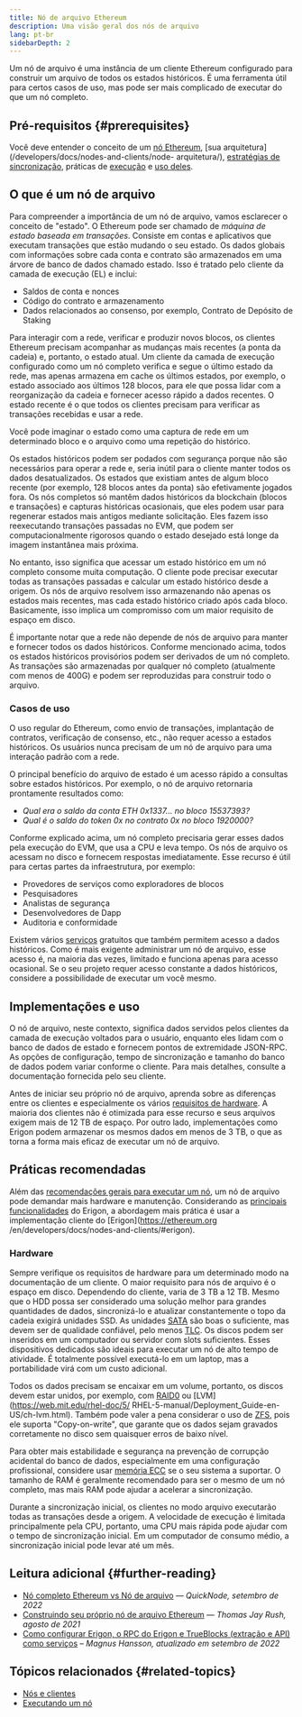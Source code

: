 ```yaml
---
title: Nó de arquivo Ethereum
description: Uma visão geral dos nós de arquivo
lang: pt-br
sidebarDepth: 2
---
```


Um nó de arquivo é uma instância de um cliente Ethereum configurado para construir um arquivo de todos os estados históricos. É uma ferramenta útil para certos casos de uso, mas pode ser mais complicado de executar do que um nó completo.

## Pré-requisitos {#prerequisites}

Você deve entender o conceito de um [nó Ethereum](/developers/docs/nodes-and-clients/), [sua arquitetura](/developers/docs/nodes-and-clients/node- arquitetura/), [estratégias de sincronização](https://ethereum.org/en/developers/docs/nodes-and-clients/#sync-modes), práticas de [ execução](/developers/docs/nodes-and-clients/run-a-node/) e [uso deles](/developers/docs/apis/json-rpc/).

## O que é um nó de arquivo

Para compreender a importância de um nó de arquivo, vamos esclarecer o conceito de "estado". O Ethereum pode ser chamado de _máquina de estado baseada em transações_. Consiste em contas e aplicativos que executam transações que estão mudando o seu estado. Os dados globais com informações sobre cada conta e contrato são armazenados em uma árvore de banco de dados chamado estado. Isso é tratado pelo cliente da camada de execução (EL) e inclui:

- Saldos de conta e nonces
- Código do contrato e armazenamento
- Dados relacionados ao consenso, por exemplo, Contrato de Depósito de Staking

Para interagir com a rede, verificar e produzir novos blocos, os clientes Ethereum precisam acompanhar as mudanças mais recentes (a ponta da cadeia) e, portanto, o estado atual. Um cliente da camada de execução configurado como um nó completo verifica e segue o último estado da rede, mas apenas armazena em cache os últimos estados, por exemplo, o estado associado aos últimos 128 blocos, para ele que possa lidar com a reorganização da cadeia e fornecer acesso rápido a dados recentes. O estado recente é o que todos os clientes precisam para verificar as transações recebidas e usar a rede.

Você pode imaginar o estado como uma captura de rede em um determinado bloco e o arquivo como uma repetição do histórico.

Os estados históricos podem ser podados com segurança porque não são necessários para operar a rede e, seria inútil para o cliente manter todos os dados desatualizados. Os estados que existiam antes de algum bloco recente (por exemplo, 128 blocos antes da ponta) são efetivamente jogados fora. Os nós completos só mantêm dados históricos da blockchain (blocos e transações) e capturas históricas ocasionais, que eles podem usar para regenerar estados mais antigos mediante solicitação. Eles fazem isso reexecutando transações passadas no EVM, que podem ser computacionalmente rigorosos quando o estado desejado está longe da imagem instantânea mais próxima.

No entanto, isso significa que acessar um estado histórico em um nó completo consome muita computação. O cliente pode precisar executar todas as transações passadas e calcular um estado histórico desde a origem. Os nós de arquivo resolvem isso armazenando não apenas os estados mais recentes, mas cada estado histórico criado após cada bloco. Basicamente, isso implica um compromisso com um maior requisito de espaço em disco.

É importante notar que a rede não depende de nós de arquivo para manter e fornecer todos os dados históricos. Conforme mencionado acima, todos os estados históricos provisórios podem ser derivados de um nó completo. As transações são armazenadas por qualquer nó completo (atualmente com menos de 400G) e podem ser reproduzidas para construir todo o arquivo.

### Casos de uso

O uso regular do Ethereum, como envio de transações, implantação de contratos, verificação de consenso, etc., não requer acesso a estados históricos. Os usuários nunca precisam de um nó de arquivo para uma interação padrão com a rede.

O principal benefício do arquivo de estado é um acesso rápido a consultas sobre estados históricos. Por exemplo, o nó de arquivo retornaria prontamente resultados como:

- _Qual era o saldo da conta ETH 0x1337... no bloco 15537393?_
- _Qual é o saldo do token 0x no contrato 0x no bloco 1920000?_

Conforme explicado acima, um nó completo precisaria gerar esses dados pela execução do EVM, que usa a CPU e leva tempo. Os nós de arquivo os acessam no disco e fornecem respostas imediatamente. Esse recurso é útil para certas partes da infraestrutura, por exemplo:

- Provedores de serviços como exploradores de blocos
- Pesquisadores
- Analistas de segurança
- Desenvolvedores de Dapp
- Auditoria e conformidade

Existem vários [serviços](/developers/docs/nodes-and-clients/nodes-as-a-service/) gratuitos que também permitem acesso a dados históricos. Como é mais exigente administrar um nó de arquivo, esse acesso é, na maioria das vezes, limitado e funciona apenas para acesso ocasional. Se o seu projeto requer acesso constante a dados históricos, considere a possibilidade de executar um você mesmo.

## Implementações e uso

O nó de arquivo, neste contexto, significa dados servidos pelos clientes da camada de execução voltados para o usuário, enquanto eles lidam com o banco de dados de estado e fornecem pontos de extremidade JSON-RPC. As opções de configuração, tempo de sincronização e tamanho do banco de dados podem variar conforme o cliente. Para mais detalhes, consulte a documentação fornecida pelo seu cliente.

Antes de iniciar seu próprio nó de arquivo, aprenda sobre as diferenças entre os clientes e especialmente os vários [requisitos de hardware](/developers/docs/nodes-and-clients/run-a-node/#requirements). A maioria dos clientes não é otimizada para esse recurso e seus arquivos exigem mais de 12 TB de espaço. Por outro lado, implementações como Erigon podem armazenar os mesmos dados em menos de 3 TB, o que as torna a forma mais eficaz de executar um nó de arquivo.

## Práticas recomendadas

Além das [recomendações gerais para executar um nó](developers/docs/nodes-and-clients/run-a-node/), um nó de arquivo pode demandar mais hardware e manutenção. Considerando as [principais funcionalidades](https://github.com/ledgerwatch/erigon#key-features) do Erigon, a abordagem mais prática é usar a implementação cliente do [Erigon](https://ethereum.org /en/developers/docs/nodes-and-clients/#erigon).

### Hardware

Sempre verifique os requisitos de hardware para um determinado modo na documentação de um cliente. O maior requisito para nós de arquivo é o espaço em disco. Dependendo do cliente, varia de 3 TB a 12 TB. Mesmo que o HDD possa ser considerado uma solução melhor para grandes quantidades de dados, sincronizá-lo e atualizar constantemente o topo da cadeia exigirá unidades SSD. As unidades [SATA](https://www.cleverfiles.com/help/sata-hard-drive.html) são boas o suficiente, mas devem ser de qualidade confiável, pelo menos [TLC](https://blog.synology.com/tlc-vs-qlc-ssds-what-are-the-differences). Os discos podem ser inseridos em um computador ou servidor com slots suficientes. Esses dispositivos dedicados são ideais para executar um nó de alto tempo de atividade. É totalmente possível executá-lo em um laptop, mas a portabilidade virá com um custo adicional.

Todos os dados precisam se encaixar em um volume, portanto, os discos devem estar unidos, por exemplo, com [RAID0](https://en.wikipedia.org/wiki/Standard_RAID_levels#RAID_0) ou [LVM](https://web.mit.edu/rhel-doc/5/ RHEL-5-manual/Deployment_Guide-en-US/ch-lvm.html). Também pode valer a pena considerar o uso de [ZFS](https://en.wikipedia.org/wiki/ZFS), pois ele suporta "Copy-on-write", que garante que os dados sejam gravados corretamente no disco sem quaisquer erros de baixo nível.

Para obter mais estabilidade e segurança na prevenção de corrupção acidental do banco de dados, especialmente em uma configuração profissional, considere usar [memória ECC](https://en.wikipedia.org/wiki/ECC_memory) se o seu sistema a suportar. O tamanho de RAM é geralmente recomendado para ser o mesmo de um nó completo, mas mais RAM pode ajudar a acelerar a sincronização.

Durante a sincronização inicial, os clientes no modo arquivo executarão todas as transações desde a origem. A velocidade de execução é limitada principalmente pela CPU, portanto, uma CPU mais rápida pode ajudar com o tempo de sincronização inicial. Em um computador de consumo médio, a sincronização inicial pode levar até um mês.

## Leitura adicional {#further-reading}

- [Nó completo Ethereum vs Nó de arquivo](https://www.quicknode.com/guides/infrastructure/ethereum-full-node-vs-archive-node) — _QuickNode, setembro de 2022_
- [Construindo seu próprio nó de arquivo Ethereum](https://tjayrush.medium.com/building-your-own-ethereum-archive-node-72c014affc09) — _Thomas Jay Rush, agosto de 2021_
- [Como configurar Erigon, o RPC do Erigon e TrueBlocks (extração e API) como serviços](https://magnushansson.xyz/blog_posts/crypto_defi/2022-01-10-Erigon-Trueblocks) _– Magnus Hansson, atualizado em setembro de 2022_

## Tópicos relacionados {#related-topics}

- [ Nós e clientes](/developers/docs/nodes-and-clients/)
- [Executando um nó](/developers/docs/nodes-and-clients/run-a-node/)

